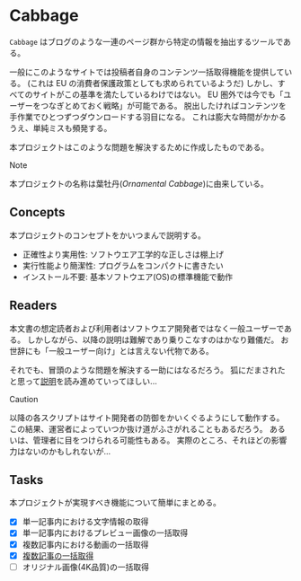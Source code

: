 # Cabbage

`Cabbage` はブログのような一連のページ群から特定の情報を抽出するツールである。

一般にこのようなサイトでは投稿者自身のコンテンツ一括取得機能を提供している。
(これは EU の消費者保護政策としても求められているようだ)
しかし、すべてのサイトがこの基準を満たしているわけではない。
EU 圏外では今でも「ユーザーをつなぎとめておく戦略」が可能である。
脱出したければコンテンツを手作業でひとつずつダウンロードする羽目になる。
これは膨大な時間がかかるうえ、単純ミスも頻発する。

本プロジェクトはこのような問題を解決するために作成したものである。

> [!NOTE]
> 本プロジェクトの名称は葉牡丹(_Ornamental Cabbage_)に由来している。

## Concepts

本プロジェクトのコンセプトをかいつまんで説明する。

- 正確性より実用性: ソフトウエア工学的な正しさは棚上げ
- 実行性能より簡潔性: プログラムをコンパクトに書きたい
- インストール不要: 基本ソフトウエア(OS)の標準機能で動作

## Readers

本文書の想定読者および利用者はソフトウエア開発者ではなく一般ユーザーである。
しかしながら、以降の説明は難解であり乗りこなすのはかなり難儀だ。
お世辞にも「一般ユーザー向け」とは言えない代物である。

それでも、冒頭のような問題を解決する一助にはなるだろう。
狐にだまされたと思って[説明](./QuickStart/index.md)を読み進めていってほしい...

> [!CAUTION]
> 以降の各スクリプトはサイト開発者の防御をかいくぐるようにして動作する。
> この結果、運営者によっていつか抜け道がふさがれることもあるだろう。
> あるいは、管理者に目をつけられる可能性もある。
> 実際のところ、それほどの影響力はないのかもしれないが...

## Tasks

本プロジェクトが実現すべき機能について簡単にまとめる。

- [x] 単一記事内における文字情報の取得
- [x] 単一記事内におけるプレビュー画像の一括取得
- [x] 複数記事内における動画の一括取得
- [x] [複数記事の一括取得](./QuickStart/Crawl.md)
- [ ] オリジナル画像(4K品質)の一括取得
